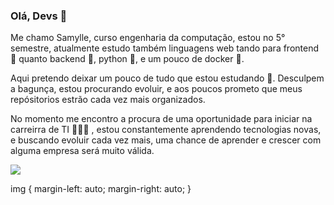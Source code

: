### Olá, Devs 🦄

Me chamo Samylle, curso engenharia da computação, estou no 5° semestre, atualmente estudo também linguagens web tando para frontend 🦄 quanto backend 🐴, python 🐍, e um pouco de docker 🐳. 

Aqui pretendo deixar um pouco de tudo que estou estudando 🎒. Desculpem a bagunça, estou procurando evoluir, e aos poucos prometo que meus repósitorios estrão cada vez mais organizados. 

No momento me encontro a procura de uma oportunidade para iniciar na carreirra de TI 👩🏻‍💻 , estou constantemente aprendendo
tecnologias novas, e buscando evoluir cada vez mais, uma chance de aprender e crescer com alguma empresa será muito válida.
 
 
<img src="https://4.bp.blogspot.com/-4bfB7R9-HQk/WN0E7_pfj5I/AAAAAAAAa-k/otCFwuYwQKMJbN6JPpEjxfYhnR8aQr43QCLcB/s1600/20%2BGifs%2BStar%2BWars%2B3.gif">

img {
 margin-left: auto; 
 margin-right: auto;
 }
